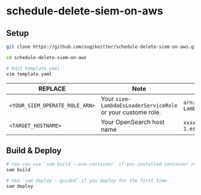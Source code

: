# schedule-delete-siem-on-aws

## Setup

```bash
git clone https://github.com/sugikeitter/schedule-delete-siem-on-aws.git

cd schedule-delete-siem-on-aws

# Edit template.yaml
vim template.yaml
```

| REPLACE | Note | Example |
|---|---|---|
| `<YOUR_SIEM_OPERATE_ROLE_ARN>` | Your `siem-LambdaEsLoaderServiceRole` or your custome role. | `arn:aws:iam::123456789012:role/siem-LambdaEsLoaderServiceRoleXXXXXXX` |
| `<TARGET_HOSTNAME>` | Your OpenSearch host name | `xxxxxx.ap-northeast-1.es.amazonaws.com` |

## Build & Deploy
```bash
# You can use `sam build --use-container` if you installed container runtime.
sam build

# Use `sam deploy --guided` if you deploy for the first time.
sam deploy
```
